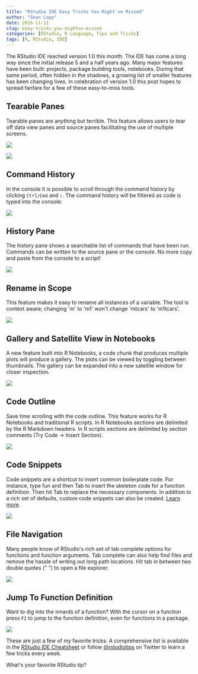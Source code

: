 ```yaml
---
title: "RStudio IDE Easy Tricks You Might've Missed"
author: "Sean Lopp"
date: 2016-11-11
slug: easy-tricks-you-mightve-missed
categories: [RStudio, R Language, Tips and Tricks]
tags: [R, RStudio, IDE]
---
```


The RStudio IDE reached version 1.0 this month. The IDE has come a long way since the initial release 5 and a half years ago. Many major features have been built: projects, package building tools, notebooks. During that same period, often hidden in the shadows, a growing list of smaller features has been changing lives. In celebration of version 1.0 this post hopes to spread fanfare for a few of these easy-to-miss tools.

## Tearable Panes

Tearable panes are anything but terrible. This feature allows users to tear off data view panes and source panes facilitating the use of multiple screens.

![](https://www.rstudio.com/wp-content/uploads/2016/11/tip_tearable.gif)

![](https://www.rstudio.com/wp-content/uploads/2016/11/image04.png)

## Command History

In the console it is possible to scroll through the command history by clicking `Ctrl/Cmd` and `↑`. The command history will be filtered as code is typed into the console:

![](https://www.rstudio.com/wp-content/uploads/2016/11/tip_console.gif)

## History Pane

The history pane shows a searchable list of commands that have been run. Commands can be written to the source pane or the console. No more copy and paste from the console to a script!

![](https://www.rstudio.com/wp-content/uploads/2016/11/tip_history.gif)

## Rename in Scope

This feature makes it easy to rename all instances of a variable. The tool is context aware; changing 'm' to 'm1' won't change 'mtcars' to 'm1tcars'.

![](https://www.rstudio.com/wp-content/uploads/2016/11/tip_rename_in_scope.gif)

## Gallery and Satellite View in Notebooks

A new feature built into R Notebooks, a code chunk that produces multiple plots will produce a gallery. The plots can be viewed by toggling between thumbnails. The gallery can be expanded into a new satellite window for closer inspection.

![](https://www.rstudio.com/wp-content/uploads/2016/11/tip_gallery_satellite.gif)

## Code Outline

Save time scrolling with the code outline. This feature works for R Notebooks and traditional R scripts. In R Notebooks sections are delimited by the R Markdown headers. In R scripts sections are delimited by section comments (Try Code -> Insert Section).

![](https://www.rstudio.com/wp-content/uploads/2016/11/tip_outline.gif)

## Code Snippets

Code snippets are a shortcut to insert common boilerplate code. For instance, type fun and then Tab to insert the skeleton code for a function definition. Then hit Tab to replace the necessary components. In addition to a rich set of defaults, custom code snippets can also be created. [Learn more](https://support.rstudio.com/hc/en-us/articles/204463668-Code-Snippets).

![](https://www.rstudio.com/wp-content/uploads/2016/11/tip_code_snippet.gif)

## File Navigation

Many people know of RStudio's rich set of tab complete options for functions and function arguments. Tab complete can also help find files and remove the hassle of writing out long path locations. Hit tab in between two double quotes (" ") to open a file explorer.

![](https://www.rstudio.com/wp-content/uploads/2016/11/tip_file_nav.gif)

## Jump To Function Definition

Want to dig into the innards of a function? With the cursor on a function press `F2` to jump to the function definition, even for functions in a package.

![](https://www.rstudio.com/wp-content/uploads/2016/11/tip_goto_func.gif)

These are just a few of my favorite tricks. A comprehensive list is available in the [RStudio IDE Cheatsheet](https://www.rstudio.com/wp-content/uploads/2016/01/rstudio-IDE-cheatsheet.pdf) or follow [@rstudiotips](https://twitter.com/rstudiotips) on Twitter to learn a few tricks every week.

What's your favorite RStudio tip?
